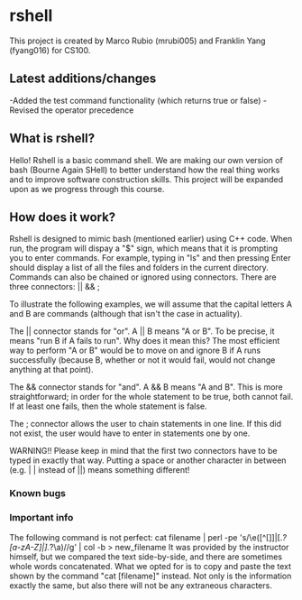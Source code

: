 # rshell
This project is created by Marco Rubio (mrubi005) and Franklin Yang (fyang016) for CS100.

## Latest additions/changes
-Added the test command functionality (which returns true or false)
-Revised the operator precedence

## What is rshell?
Hello!
Rshell is a basic command shell. We are making our own version of bash (Bourne Again SHell) to better understand how the real thing works and to improve software construction skills.
This project will be expanded upon as we progress through this course.

## How does it work?
Rshell is designed to mimic bash (mentioned earlier) using C++ code. When run, the program will dispay a "$" sign, which means that it is prompting you to enter commands.
For example, typing in "ls" and then pressing Enter should display a list of all the files and folders in the current directory.
Commands can also be chained or ignored using connectors. 
There are three connectors:
||
&&
;

To illustrate the following examples, we will assume that the capital letters A and B are commands (although that isn't the case in actuality).

The || connector stands for "or". A || B means "A or B". To be precise, it means "run B if A fails to run". Why does it mean this? The most efficient way to perform "A or B" would be to move on and ignore B if A runs successfully (because B, whether or not it would fail, would not change anything at that point).

The && connector stands for "and". A && B means "A and B". This is more straightforward; in order for the whole statement to be true, both cannot fail. If at least one fails, then the whole statement is false.

The ; connector allows the user to chain statements in one line. If this did not exist, the user would have to enter in statements one by one.

WARNING!! Please keep in mind that the first two connectors have to be typed in exactly that way. Putting a space or another character in between (e.g. | | instead of ||) means something different!


### Known bugs


### Important info
The following command is not perfect:
cat filename | perl -pe 's/\e([^\[\]]|\[.*?[a-zA-Z]|\].*?\a)//g' | col -b > new_filename
It was provided by the instructor himself, but we compared the text side-by-side, and there are sometimes whole words concatenated. What we opted for is to copy and paste the text shown by the command "cat [filename]" instead. Not only is the information exactly the same, but also there will not be any extraneous characters.